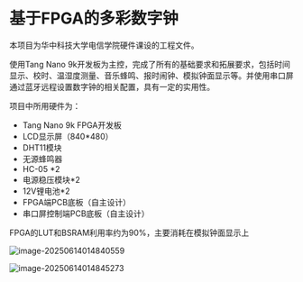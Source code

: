 # 基于FPGA的多彩数字钟

本项目为华中科技大学电信学院硬件课设的工程文件。

使用Tang Nano 9k开发板为主控，完成了所有的基础要求和拓展要求，包括时间显示、校时、温湿度测量、音乐蜂鸣、报时闹钟、模拟钟面显示等。并使用串口屏通过蓝牙远程设置数字钟的相关配置，具有一定的实用性。

项目中所用硬件为：

- Tang Nano 9k FPGA开发板
- LCD显示屏（840*480）
- DHT11模块
- 无源蜂鸣器
- HC-05 *2
- 电源稳压模块*2
- 12V锂电池*2
- FPGA端PCB底板（自主设计）
- 串口屏控制端PCB底板（自主设计）

FPGA的LUT和BSRAM利用率约为90%，主要消耗在模拟钟面显示上

![image-20250614014840559](C:\Users\hhfz\AppData\Roaming\Typora\typora-user-images\image-20250614014840559.png)

![image-20250614014845273](C:\Users\hhfz\AppData\Roaming\Typora\typora-user-images\image-20250614014845273.png)
